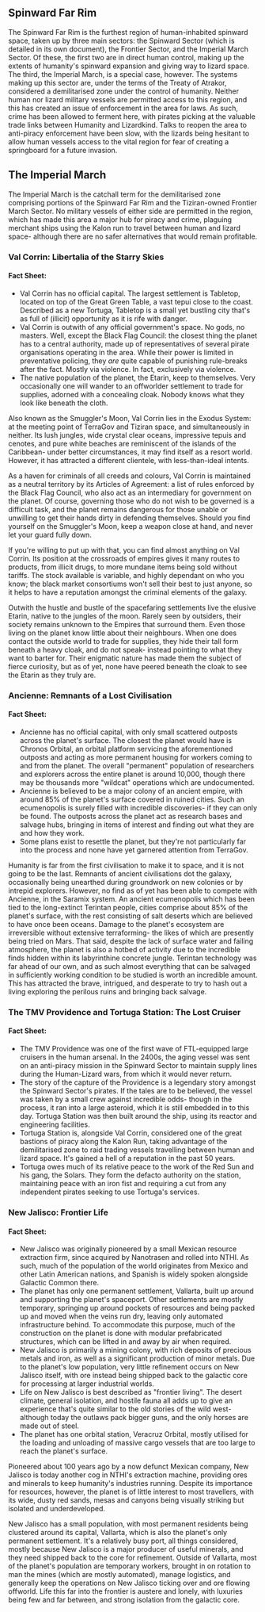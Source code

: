 ## Spinward Far Rim
The Spinward Far Rim is the furthest region of human-inhabited spinward space, taken up by three main sectors: the Spinward Sector (which is detailed in its own document), the Frontier Sector, and the Imperial March Sector. Of these, the first two are in direct human control, making up the extents of humanity's spinward expansion and giving way to lizard space. The third, the Imperial March, is a special case, however. The systems making up this sector are, under the terms of the Treaty of Atrakor, considered a demilitarised zone under the control of humanity. Neither human nor lizard military vessels are permitted access to this region, and this has created an issue of enforcement in the area for laws. As such, crime has been allowed to ferment here, with pirates picking at the valuable trade links between Humanity and Lizardkind. Talks to reopen the area to anti-piracy enforcement have been slow, with the lizards being hesitant to allow human vessels access to the vital region for fear of creating a springboard for a future invasion.

## The Imperial March
The Imperial March is the catchall term for the demilitarised zone comprising portions of the Spinward Far Rim and the Tiziran-owned Frontier March Sector. No military vessels of either side are permitted in the region, which has made this area a major hub for piracy and crime, plaguing merchant ships using the Kalon run to travel between human and lizard space- although there are no safer alternatives that would remain profitable.

### Val Corrin: Libertalia of the Starry Skies

#### Fact Sheet:
* Val Corrin has no official capital. The largest settlement is Tabletop, located on top of the Great Green Table, a vast tepui close to the coast. Described as a new Tortuga, Tabletop is a small yet bustling city that's as full of (illicit) opportunity as it is rife with danger.
* Val Corrin is outwith of any official government's space. No gods, no masters. Well, except the Black Flag Council: the closest thing the planet has to a central authority, made up of representatives of several pirate organisations operating in the area. While their power is limited in preventative policing, they *are* quite capable of punishing rule-breaks after the fact. Mostly via violence. In fact, exclusively via violence.
* The native population of the planet, the Etarin, keep to themselves. Very occasionally one will wander to an offworlder settlement to trade for supplies, adorned with a concealing cloak. Nobody knows what they look like beneath the cloth.

Also known as the Smuggler's Moon, Val Corrin lies in the Exodus System: at the meeting point of TerraGov and Tiziran space, and simultaneously in neither. Its lush jungles, wide crystal clear oceans, impressive tepuis and cenotes, and pure white beaches are reminiscent of the islands of the Caribbean- under better circumstances, it may find itself as a resort world. However, it has attracted a different clientele, with less-than-ideal intents.

As a haven for criminals of all creeds and colours, Val Corrin is maintained as a neutral territory by its Articles of Agreement: a list of rules enforced by the Black Flag Council, who also act as an intermediary for government on the planet. Of course, governing those who do not wish to be governed is a difficult task, and the planet remains dangerous for those unable or unwilling to get their hands dirty in defending themselves. Should you find yourself on the Smuggler's Moon, keep a weapon close at hand, and never let your guard fully down.

If you're willing to put up with that, you can find almost anything on Val Corrin. Its position at the crossroads of empires gives it many routes to products, from illicit drugs, to more mundane items being sold without tariffs. The stock available is variable, and highly dependant on who you know; the black market consortiums won't sell their best to just anyone, so it helps to have a reputation amongst the criminal elements of the galaxy.

Outwith the hustle and bustle of the spacefaring settlements live the elusive Etarin, native to the jungles of the moon. Rarely seen by outsiders, their society remains unknown to the Empires that surround them. Even those living on the planet know little about their neighbours. When one does contact the outside world to trade for supplies, they hide their tall form beneath a heavy cloak, and do not speak- instead pointing to what they want to barter for. Their enigmatic nature has made them the subject of fierce curiosity, but as of yet, none have peered beneath the cloak to see the Etarin as they truly are.

### Ancienne: Remnants of a Lost Civilisation

#### Fact Sheet:
* Ancienne has no official capital, with only small scattered outposts across the planet's surface. The closest the planet would have is Chronos Orbital, an orbital platform servicing the aforementioned outposts and acting as more permanent housing for workers coming to and from the planet. The overall "permanent" population of researchers and explorers across the entire planet is around 10,000, though there may be thousands more "wildcat" operations which are undocumented.
* Ancienne is believed to be a major colony of an ancient empire, with around 85% of the planet's surface covered in ruined cities. Such an ecumenopolis is surely filled with incredible discoveries- if they can only be found. The outposts across the planet act as research bases and salvage hubs, bringing in items of interest and finding out what they are and how they work.
* Some plans exist to resettle the planet, but they're not particularly far into the process and none have yet garnered attention from TerraGov.

Humanity is far from the first civilisation to make it to space, and it is not going to be the last. Remnants of ancient civilisations dot the galaxy, occasionally being unearthed during groundwork on new colonies or by intrepid explorers. However, no find as of yet has been able to compete with Ancienne, in the Saramix system. An ancient ecumenopolis which has been tied to the long-extinct Terintan people, cities comprise about 85% of the planet's surface, with the rest consisting of salt deserts which are believed to have once been oceans. Damage to the planet's ecosystem are irreversible without extensive terraforming- the likes of which are presently being tried on Mars. That said, despite the lack of surface water and failing atmosphere, the planet is also a hotbed of activity due to the incredible finds hidden within its labyrinthine concrete jungle. Terintan technology was far ahead of our own, and as such almost everything that can be salvaged in sufficiently working condition to be studied is worth an incredible amount. This has attracted the brave, intrigued, and desperate to try to hash out a living exploring the perilous ruins and bringing back salvage.

### The TMV Providence and Tortuga Station: The Lost Cruiser

#### Fact Sheet:
* The TMV Providence was one of the first wave of FTL-equipped large cruisers in the human arsenal. In the 2400s, the aging vessel was sent on an anti-piracy mission in the Spinward Sector to maintain supply lines during the Human-Lizard wars, from which it would never return.
* The story of the capture of the Providence is a legendary story amongst the Spinward Sector's pirates. If the tales are to be believed, the vessel was taken by a small crew against incredible odds- though in the process, it ran into a large asteroid, which it is still embedded in to this day. Tortuga Station was then built around the ship, using its reactor and engineering facilities.
* Tortuga Station is, alongside Val Corrin, considered one of the great bastions of piracy along the Kalon Run, taking advantage of the demilitarised zone to raid trading vessels travelling between human and lizard space. It's gained a hell of a reputation in the past 50 years.
* Tortuga owes much of its relative peace to the work of the Red Sun and his gang, the Solars. They form the defacto authority on the station, maintaining peace with an iron fist and requiring a cut from any independent pirates seeking to use Tortuga's services.

### New Jalisco: Frontier Life

#### Fact Sheet:
* New Jalisco was originally pioneered by a small Mexican resource extraction firm, since acquired by Nanotrasen and rolled into NTHI. As such, much of the population of the world originates from Mexico and other Latin American nations, and Spanish is widely spoken alongside Galactic Common there.
* The planet has only one permanent settlement, Vallarta, built up around and supporting the planet's spaceport. Other settlements are mostly temporary, springing up around pockets of resources and being packed up and moved when the veins run dry, leaving only automated infrastructure behind. To accommodate this purpose, much of the construction on the planet is done with modular prefabricated structures, which can be lifted in and away by air when required.
* New Jalisco is primarily a mining colony, with rich deposits of precious metals and iron, as well as a significant production of minor metals. Due to the planet's low population, very little refinement occurs on New Jalisco itself, with ore instead being shipped back to the galactic core for processing at larger industrial worlds.
* Life on New Jalisco is best described as "frontier living". The desert climate, general isolation, and hostile fauna all adds up to give an experience that's quite similar to the old stories of the wild west- although today the outlaws pack bigger guns, and the only horses are made out of steel.
* The planet has one orbital station, Veracruz Orbital, mostly utilised for the loading and unloading of massive cargo vessels that are too large to reach the planet's surface.

Pioneered about 100 years ago by a now defunct Mexican company, New Jalisco is today another cog in NTHI's extraction machine, providing ores and minerals to keep humanity's industries running. Despite its importance for resources, however, the planet is of little interest to most travellers, with its wide, dusty red sands, mesas and canyons being visually striking but isolated and underdeveloped.

New Jalisco has a small population, with most permanent residents being clustered around its capital, Vallarta, which is also the planet's only permanent settlement. It's a relatively busy port, all things considered, mostly because New Jalisco is a major producer of useful minerals, and they need shipped back to the core for refinement. Outside of Vallarta, most of the planet's population are temporary workers, brought in on rotation to man the mines (which are mostly automated), manage logistics, and generally keep the operations on New Jalisco ticking over and ore flowing offworld. Life this far into the frontier is austere and lonely, with luxuries being few and far between, and strong isolation from the galactic core.
